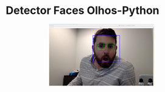 # Detector Faces Olhos-Python

<div align="center">
      <img alt="react-sketchapp" src="detect.png" style="max-height:163px; width:100; height: auto; max-width:100%" />
</div>

